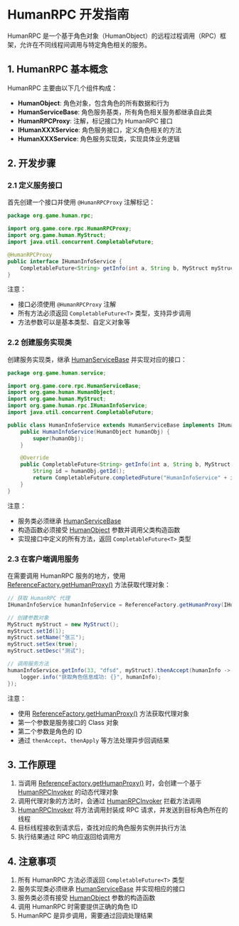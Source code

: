 # HumanRPC 开发指南

HumanRPC 是一个基于角色对象（HumanObject）的远程过程调用（RPC）框架，允许在不同线程间调用与特定角色相关的服务。

## 1. HumanRPC 基本概念

HumanRPC 主要由以下几个组件构成：

- **HumanObject**: 角色对象，包含角色的所有数据和行为
- **HumanServiceBase**: 角色服务基类，所有角色相关服务都继承自此类
- **HumanRPCProxy**: 注解，标记接口为 HumanRPC 接口
- **IHumanXXXService**: 角色服务接口，定义角色相关的方法
- **HumanXXXService**: 角色服务实现类，实现具体业务逻辑

## 2. 开发步骤

### 2.1 定义服务接口

首先创建一个接口并使用 `@HumanRPCProxy` 注解标记：

```java
package org.game.human.rpc;

import org.game.core.rpc.HumanRPCProxy;
import org.game.human.MyStruct;
import java.util.concurrent.CompletableFuture;

@HumanRPCProxy
public interface IHumanInfoService {
    CompletableFuture<String> getInfo(int a, String b, MyStruct myStruct);
}
```

注意：
- 接口必须使用 `@HumanRPCProxy` 注解
- 所有方法必须返回 `CompletableFuture<T>` 类型，支持异步调用
- 方法参数可以是基本类型、自定义对象等

### 2.2 创建服务实现类

创建服务实现类，继承 [HumanServiceBase](file:///D:/MyZiegler/ZRepo/github/MMORPGServer/server/zgame/src/main/java/org/game/core/rpc/HumanServiceBase.java#L8-L16) 并实现对应的接口：

```java
package org.game.human.service;

import org.game.core.rpc.HumanServiceBase;
import org.game.human.HumanObject;
import org.game.human.MyStruct;
import org.game.human.rpc.IHumanInfoService;
import java.util.concurrent.CompletableFuture;

public class HumanInfoService extends HumanServiceBase implements IHumanInfoService {
    public HumanInfoService(HumanObject humanObj) {
        super(humanObj);
    }

    @Override
    public CompletableFuture<String> getInfo(int a, String b, MyStruct myStruct) {
        String id = humanObj.getId();
        return CompletableFuture.completedFuture("HumanInfoService" + id);
    }
}
```

注意：
- 服务类必须继承 [HumanServiceBase](file:///D:/MyZiegler/ZRepo/github/MMORPGServer/server/zgame/src/main/java/org/game/core/rpc/HumanServiceBase.java#L8-L16)
- 构造函数必须接受 [HumanObject](file:///D:/MyZiegler/ZRepo/github/MMORPGServer/server/zgame/src/main/java/org/game/human/HumanObject.java#L24-L181) 参数并调用父类构造函数
- 实现接口中定义的所有方法，返回 `CompletableFuture<T>` 类型

### 2.3 在客户端调用服务

在需要调用 HumanRPC 服务的地方，使用 [ReferenceFactory.getHumanProxy()](file:///D:/MyZiegler/ZRepo/github/MMORPGServer/server/zgame/src/main/java/org/game/core/rpc/ReferenceFactory.java#L34-L44) 方法获取代理对象：

```java
// 获取 HumanRPC 代理
IHumanInfoService humanInfoService = ReferenceFactory.getHumanProxy(IHumanInfoService.class, humanId);

// 创建参数对象
MyStruct myStruct = new MyStruct();
myStruct.setId(1);
myStruct.setName("张三");
myStruct.setSex(true);
myStruct.setDesc("测试");

// 调用服务方法
humanInfoService.getInfo(33, "dfsd", myStruct).thenAccept(humanInfo -> {
    logger.info("获取角色信息成功: {}", humanInfo);
});
```

注意：
- 使用 [ReferenceFactory.getHumanProxy()](file:///D:/MyZiegler/ZRepo/github/MMORPGServer/server/zgame/src/main/java/org/game/core/rpc/ReferenceFactory.java#L34-L44) 方法获取代理对象
- 第一个参数是服务接口的 Class 对象
- 第二个参数是角色的 ID
- 通过 `thenAccept`、`thenApply` 等方法处理异步回调结果

## 3. 工作原理

1. 当调用 [ReferenceFactory.getHumanProxy()](file:///D:/MyZiegler/ZRepo/github/MMORPGServer/server/zgame/src/main/java/org/game/core/rpc/ReferenceFactory.java#L34-L44) 时，会创建一个基于 [HumanRPCInvoker](file:///D:/MyZiegler/ZRepo/github/MMORPGServer/server/zgame/src/main/java/org/game/core/rpc/HumanRPCInvoker.java#L22-L170) 的动态代理对象
2. 调用代理对象的方法时，会通过 [HumanRPCInvoker](file:///D:/MyZiegler/ZRepo/github/MMORPGServer/server/zgame/src/main/java/org/game/core/rpc/HumanRPCInvoker.java#L22-L170) 拦截方法调用
3. [HumanRPCInvoker](file:///D:/MyZiegler/ZRepo/github/MMORPGServer/server/zgame/src/main/java/org/game/core/rpc/HumanRPCInvoker.java#L22-L170) 将方法调用封装成 RPC 请求，并发送到目标角色所在的线程
4. 目标线程接收到请求后，查找对应的角色服务实例并执行方法
5. 执行结果通过 RPC 响应返回给调用方

## 4. 注意事项

1. 所有 HumanRPC 方法必须返回 `CompletableFuture<T>` 类型
2. 服务实现类必须继承 [HumanServiceBase](file:///D:/MyZiegler/ZRepo/github/MMORPGServer/server/zgame/src/main/java/org/game/core/rpc/HumanServiceBase.java#L8-L16) 并实现相应的接口
3. 服务类必须有接受 [HumanObject](file:///D:/MyZiegler/ZRepo/github/MMORPGServer/server/zgame/src/main/java/org/game/human/HumanObject.java#L24-L181) 参数的构造函数
4. 调用 HumanRPC 时需要提供正确的角色 ID
5. HumanRPC 是异步调用，需要通过回调处理结果
